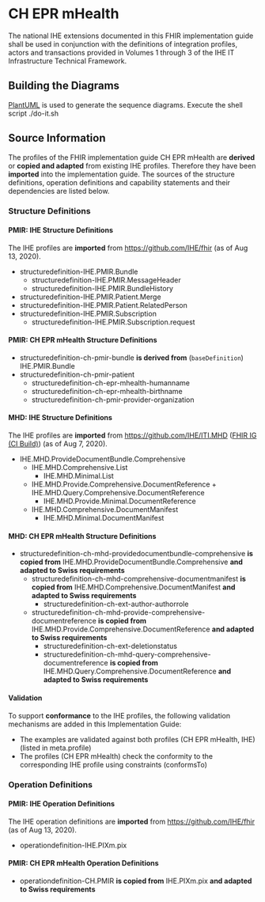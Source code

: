 # CH EPR mHealth
The national IHE extensions documented in this FHIR implementation guide shall be used in conjunction with the definitions of integration profiles, actors and transactions provided in Volumes 1 through 3 of the IHE IT Infrastructure Technical Framework.


## Building the Diagrams
[PlantUML](http://plantuml.com/) is used to generate the sequence diagrams. Execute the shell script ./do-it.sh


## Source Information
The profiles of the FHIR implementation guide CH EPR mHealth are **derived** or **copied and adapted** from existing IHE profiles. Therefore they have been **imported** into the implementation guide. The sources of the structure definitions, operation definitions and capability statements and their dependencies are listed below.


### Structure Definitions

#### PMIR: IHE Structure Definitions
The IHE profiles are **imported** from https://github.com/IHE/fhir (as of Aug 13, 2020).

* structuredefinition-IHE.PMIR.Bundle
   * structuredefinition-IHE.PMIR.MessageHeader
   * structuredefinition-IHE.PMIR.BundleHistory   
* structuredefinition-IHE.PMIR.Patient.Merge
* structuredefinition-IHE.PMIR.Patient.RelatedPerson
* structuredefinition-IHE.PMIR.Subscription
   * structuredefinition-IHE.PMIR.Subscription.request

#### PMIR: CH EPR mHealth Structure Definitions
* structuredefinition-ch-pmir-bundle **is derived from** (`baseDefinition`) IHE.PMIR.Bundle
* structuredefinition-ch-pmir-patient
   * structuredefinition-ch-epr-mhealth-humanname
   * structuredefinition-ch-epr-mhealth-birthname
   * structuredefinition-ch-pmir-provider-organization

#### MHD: IHE Structure Definitions
The IHE profiles are **imported** from https://github.com/IHE/ITI.MHD ([FHIR IG (CI Build)](http://build.fhir.org/ig/IHE/ITI.MHD/branches/master/index.html)) (as of Aug 7, 2020).

* IHE.MHD.ProvideDocumentBundle.Comprehensive 
   * IHE.MHD.Comprehensive.List
      * IHE.MHD.Minimal.List
   * IHE.MHD.Provide.Comprehensive.DocumentReference + IHE.MHD.Query.Comprehensive.DocumentReference
      * IHE.MHD.Provide.Minimal.DocumentReference
   * IHE.MHD.Comprehensive.DocumentManifest
      * IHE.MHD.Minimal.DocumentManifest

#### MHD: CH EPR mHealth Structure Definitions
* structuredefinition-ch-mhd-providedocumentbundle-comprehensive **is copied from** IHE.MHD.ProvideDocumentBundle.Comprehensive **and adapted to Swiss requirements** 
   * structuredefinition-ch-mhd-comprehensive-documentmanifest **is copied from** IHE.MHD.Comprehensive.DocumentManifest **and adapted to Swiss requirements**
      * structuredefinition-ch-ext-author-authorrole
   * structuredefinition-ch-mhd-provide-comprehensive-documentreference **is copied from** IHE.MHD.Provide.Comprehensive.DocumentReference **and adapted to Swiss requirements**
      * structuredefinition-ch-ext-deletionstatus
      * structuredefinition-ch-mhd-query-comprehensive-documentreference **is copied from** IHE.MHD.Query.Comprehensive.DocumentReference **and adapted to Swiss requirements**

#### Validation
To support **conformance** to the IHE profiles, the following validation mechanisms are added in this Implementation Guide:

* The examples are validated against both profiles (CH EPR mHealth, IHE) (listed in meta.profile)
* The profiles (CH EPR mHealth) check the conformity to the corresponding IHE profile using constraints (conformsTo)


### Operation Definitions

#### PMIR: IHE Operation Definitions
The IHE operation definitions are **imported** from https://github.com/IHE/fhir (as of Aug 13, 2020).

* operationdefinition-IHE.PIXm.pix

#### PMIR: CH EPR mHealth Operation Definitions
* operationdefinition-CH.PMIR **is copied from** IHE.PIXm.pix **and adapted to Swiss requirements**

